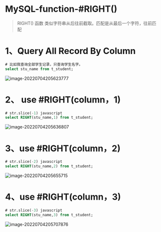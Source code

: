 # MySQL-function-#RIGHT()

> RIGHT() 函数 类似字符串从后往前截取。匹配是从最后一个字符，往前匹配

# 1、Query All Record By Column

```sql
# 比如我查询全部学生记录，只查询学生名字。
select stu_name from t_student;
```

![image-20220704205623777](C:/Users/wangnaixing/AppData/Roaming/Typora/typora-user-images/image-20220704205623777.png)

# 2、 use  #RIGHT(column，1)

```sql
# str.slice(-1) javascript
select RIGHT(stu_name,1) from t_student;
```

![image-20220704205636807](C:/Users/wangnaixing/AppData/Roaming/Typora/typora-user-images/image-20220704205636807.png)

# 3、use #RIGHT(column，2)

```sql
# str.slice(-2) javascript
select RIGHT(stu_name,2) from t_student;
```

![image-20220704205655715](C:/Users/wangnaixing/AppData/Roaming/Typora/typora-user-images/image-20220704205655715.png)

# 4、use #RIGHT(column，3)

```sql
# str.slice(-3) javascript
select RIGHT(stu_name,3) from t_student;
```

![image-20220704205707876](C:/Users/wangnaixing/AppData/Roaming/Typora/typora-user-images/image-20220704205707876.png)